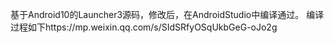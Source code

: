 基于Android10的Launcher3源码，修改后，在AndroidStudio中编译通过。
编译过程如下https://mp.weixin.qq.com/s/SIdSRfyOSqUkbGeG-oJo2g
